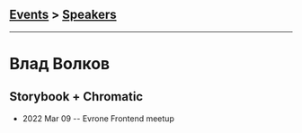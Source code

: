 ## [Events](../README.md) > [Speakers](../speakers.md)
---

# Влад Волков

## Storybook + Chromatic
- 2022 Mar 09 -- Evrone Frontend meetup    
